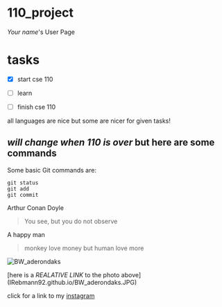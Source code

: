 # 110_project
*Your name*'s User Page

# tasks

 - [x] start cse 110
 - [ ] learn 
 - [ ] finish cse 110
 
 
all languages are nice but some are nicer for given tasks!

## **_will change when 110 is over_ but here are some commands**

Some basic Git commands are:
```
git status
git add
git commit
```

Arthur Conan Doyle

>You see, but you do not observe

A happy man

> monkey love money but human love more

![BW_aderondaks](https://user-images.githubusercontent.com/60708439/103956832-2e155f80-50fe-11eb-9bd4-c90c78d39701.JPG)

[here is a _REALATIVE LINK_ to the photo above] (IRebmann92.github.io/BW_aderondaks.JPG)

click for a link to my [instagram](https://www.instagram.com/ianrebmann/)


